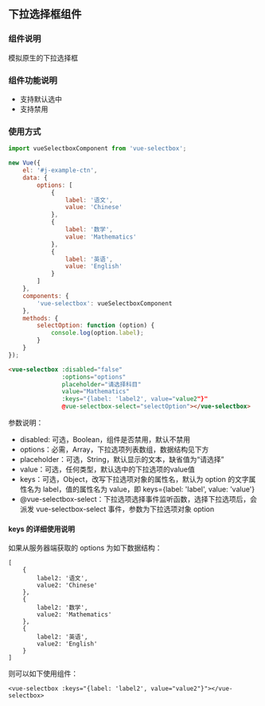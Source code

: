 ## 下拉选择框组件

### 组件说明
模拟原生的下拉选择框

### 组件功能说明
- 支持默认选中
- 支持禁用

### 使用方式

```js
import vueSelectboxComponent from 'vue-selectbox';

new Vue({
    el: '#j-example-ctn',
    data: {
        options: [
            {
                label: '语文',
                value: 'Chinese'
            },
            {
                label: '数学',
                value: 'Mathematics'
            },
            {
                label: '英语',
                value: 'English'
            }
        ]
    },
    components: {
        'vue-selectbox': vueSelectboxComponent
    },
    methods: {
        selectOption: function (option) {
            console.log(option.label);
        }
    }
});
```

```html
<vue-selectbox :disabled="false"
               :options="options"
               placeholder="请选择科目"
               value="Mathematics"
               :keys="{label: 'label2', value="value2"}"
               @vue-selectbox-select="selectOption"></vue-selectbox>
```
参数说明：
- disabled: 可选，Boolean，组件是否禁用，默认不禁用
- options：必需，Array，下拉选项列表数组，数据结构见下方
- placeholder：可选，String，默认显示的文本，缺省值为“请选择”
- value：可选，任何类型，默认选中的下拉选项的value值
- keys：可选，Object，改写下拉选项对象的属性名，默认为 option 的文字属性名为 label，值的属性名为 value，即 keys={label: 'label', value: 'value'}
- @vue-selectbox-select：下拉选项选择事件监听函数，选择下拉选项后，会派发 vue-selectbox-select 事件，参数为下拉选项对象 option
#### keys 的详细使用说明
如果从服务器端获取的 options 为如下数据结构：
```
[
    {
        label2: '语文',
        value2: 'Chinese'
    },
    {
        label2: '数学',
        value2: 'Mathematics'
    },
    {
        label2: '英语',
        value2: 'English'
    }
]
```
则可以如下使用组件：
```
<vue-selectbox :keys="{label: 'label2', value="value2"}"></vue-selectbox>
```

